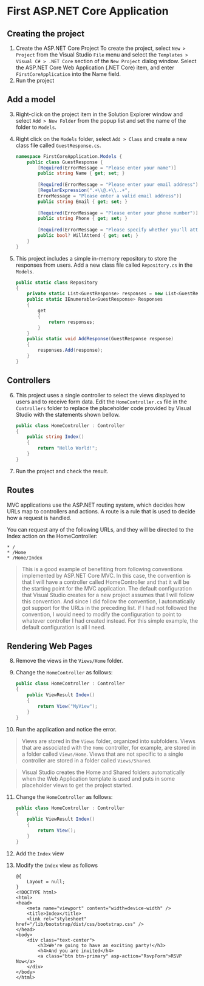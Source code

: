 # First ASP.NET Core Application

## Creating the project
1. Create the ASP.NET Core Project
    To create the project, select `New > Project` from the Visual Studio `File` menu and select the `Templates > Visual C# > .NET Core` section of the `New Project` dialog window. Select the ASP.NET Core Web Application (.NET Core) item, and enter `FirstCoreApplication` into the Name field.
2. Run the project

## Add a model

3. Right-click on the project item in the Solution Explorer window and select `Add >
New Folder` from the popup list and set the name of the folder to `Models`.
4. Right click on the `Models` folder, select `Add > Class` and create a new class file called `GuestResponse.cs`.

    ``` c#
    namespace FirstCoreApplication.Models {
        public class GuestResponse {
            [Required(ErrorMessage = "Please enter your name")]
            public string Name { get; set; }
            
            [Required(ErrorMessage = "Please enter your email address")]
            [RegularExpression(".+\\@.+\\..+",
            ErrorMessage = "Please enter a valid email address")]
            public string Email { get; set; }
            
            [Required(ErrorMessage = "Please enter your phone number")]
            public string Phone { get; set; }
            
            [Required(ErrorMessage = "Please specify whether you'll attend")]
            public bool? WillAttend { get; set; }
        }
    }
    ```

4. This project includes a simple in-memory repository to store the responses from users.
Add a new class file called `Repository.cs` in the `Models`.

    ``` c#
    public static class Repository
	{
		private static List<GuestResponse> responses = new List<GuestResponse>();
		public static IEnumerable<GuestResponse> Responses
		{
			get
			{
				return responses;
			}
		}
		public static void AddResponse(GuestResponse response)
		{
			responses.Add(response);
		}
	}
     ```

## Controllers

6. This project uses a single controller to select the views displayed to users and to receive form data. Edit the `HomeController.cs` file in the `Controllers` folder to replace the placeholder code provided by Visual Studio with the statements shown bellow.

    ``` c#
    public class HomeController : Controller
    {
        public string Index()
        {
            return "Hello World!";
        }
    }
     ```
7. Run the project and check the result.

## Routes

MVC applications use the ASP.NET routing system, which decides how URLs map to controllers and actions. A route is a rule that is used to decide how a request is handled. 

You can request any of the following URLs, and they will be directed to the Index action on the HomeController:
    
    * /
    * /Home
    * /Home/Index

> This is a good example of benefiting from following conventions implemented by ASP.NET Core MVC. In this case, the convention is that I will have a controller called HomeController and that it will be
the starting point for the MVC application. The default configuration that Visual Studio creates for a new project assumes that I will follow this convention. And since I did follow the convention, I automatically
got support for the URLs in the preceding list. If I had not followed the convention, I would need to modify the configuration to point to whatever controller I had created instead. For this simple example, the default
configuration is all I need.

## Rendering Web Pages

8. Remove the views in the `Views/Home` folder.

9. Change the `HomeController` as follows:

    ```c#
	public class HomeController : Controller
	{
		public ViewResult Index()
		{
			return View("MyView");
		}
	}
    ```

10. Run the application and notice the error.

> Views are stored in the `Views` folder, organized into subfolders. Views that are associated with the `Home` controller, for example, are stored in a folder called
`Views/Home`. Views that are not specific to a single controller are stored in a folder called `Views/Shared`.

> Visual Studio creates the Home and Shared folders automatically when the Web Application template is used
and puts in some placeholder views to get the project started.

11. Change the `HomeController` as follows:

    ```c#
	public class HomeController : Controller
	{
		public ViewResult Index()
		{
			return View();
		}
	}
    ``` 
12. Add the `Index` view
13. Modify the `Index` view as follows

    ```
    @{
        Layout = null;
    }
    <!DOCTYPE html>
    <html>
    <head>
        <meta name="viewport" content="width=device-width" />
        <title>Index</title>
        <link rel="stylesheet" href="/lib/bootstrap/dist/css/bootstrap.css" />
    </head>
    <body>
        <div class="text-center">
            <h3>We're going to have an exciting party!</h3>
            <h4>And you are invited</h4>
            <a class="btn btn-primary" asp-action="RsvpForm">RSVP Now</a>
        </div>
    </body>
    </html>
    ```
